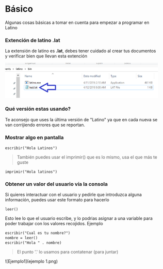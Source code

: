 # Básico
Algunas cosas básicas a tomar en cuenta para empezar a programar en Latino


### Extención de latino .lat
La extensión de latino es **.lat**, debes tener cuidado al crear tus documentos y verificar bien que llevan esta extención 

![.lat](extencion.png)

### Qué versión estas usando?
Te aconsejo que uses la última versión de "Latino" ya que en cada nueva se van corrijiendo errores que se reportan.



### Mostrar algo en pantalla

```
escribir("Hola Latinos")
```
> También puedes usar el imprimir() que es lo mismo, usa el que más te guste

```
imprimir("Hola latinos")
```


### Obtener un valor del usuario vía la consola
Si quieres interactuar con el usuario y pedirle que introduzca alguna información, puedes usar este formato para hacerlo 
```
leer()
```
Esto lee lo que el usuario escribe, y lo podrias asignar a una variable para poder trabajar con los valores recojidos.
Ejemplo

```
escribir("Cual es tu nombre?")
nombre = leer()
escribir("Hola " . nombre)
```
> El punto '.' lo usamos para contatenar (para juntar)

![Ejemplo1](ejemplo 1.png)